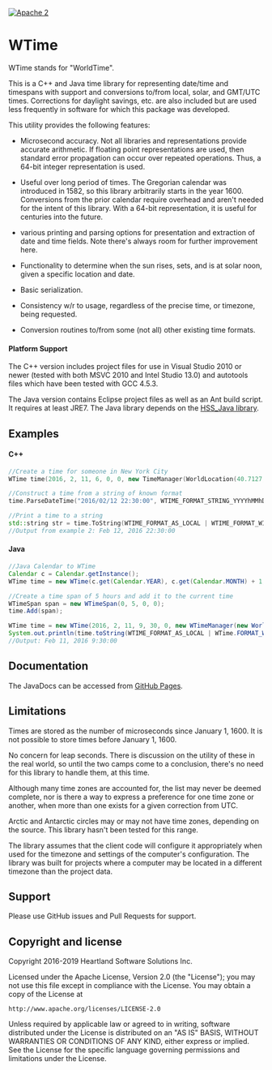 [![Apache 2](https://img.shields.io/badge/license-Apache%202-blue.svg)](https://github.com/HeartlandSoftware/WTime/blob/master/LICENSE)

# WTime

WTime stands for "WorldTime".

This is a C++ and Java time library for representing date/time and timespans with support and conversions to/from local, solar, and GMT/UTC times.  Corrections for daylight savings, etc. are also included but are used less frequently in software for which this package was developed.

This utility provides the following features:

* Microsecond accuracy.  Not all libraries and representations provide accurate arithmetic.  If floating point representations are used, then standard error propagation can occur over repeated operations.  Thus, a 64-bit integer representation is used.

* Useful over long period of times.  The Gregorian calendar was introduced in 1582, so this library arbitrarily starts in the year 1600.  Conversions from the prior calendar require overhead and aren't needed for the intent of this library.  With a 64-bit representation, it is useful for centuries into the future.

* various printing and parsing options for presentation and extraction of date and time fields.  Note there's always room for further improvement here.

* Functionality to determine when the sun rises, sets, and is at solar noon, given a specific location and date.

* Basic serialization.

* Consistency w/r to usage, regardless of the precise time, or timezone, being requested.

* Conversion routines to/from some (not all) other existing time formats.

#### Platform Support

The C++ version includes project files for use in Visual Studio 2010 or newer (tested with both MSVC 2010 and Intel Studio 13.0) and autotools files which have been tested with GCC 4.5.3.

The Java version contains Eclipse project files as well as an Ant build script. It requires at least JRE7. The Java library depends on the [HSS_Java library](https://github.com/HeartlandSoftware/HSS_Java).

## Examples

#### C++

```c++
//Create a time for someone in New York City
WTime time(2016, 2, 11, 6, 0, 0, new TimeManager(WorldLocation(40.7127, -74.0059, true)));
```

```c++
//Construct a time from a string of known format
time.ParseDateTime("2016/02/12 22:30:00", WTIME_FORMAT_STRING_YYYYhMMhDD | WTIME_FORMAT_TIME);
```

```c++
//Print a time to a string
std::string str = time.ToString(WTIME_FORMAT_AS_LOCAL | WTIME_FORMAT_WITHDST | WTIME_FORMAT_DATE | WTIME_FORMAT_TIME | WTIME_FORMAT_YEAR | WTIME_FORMAT_ABBREV);
//Output from example 2: Feb 12, 2016 22:30:00
```

#### Java

```java
//Java Calendar to WTime
Calendar c = Calendar.getInstance();
WTime time = new WTime(c.get(Calendar.YEAR), c.get(Calendar.MONTH) + 1, c.get(Calendar.DAY_OF_MONTH), c.get(Calendar.HOUR_OF_DAY), c.get(Calendar.MINUTE), c.get(Calendar.SECOND), new WTimeManager(new WorldLocation()));
```

```java
//Create a time span of 5 hours and add it to the current time
WTimeSpan span = new WTimeSpan(0, 5, 0, 0);
time.Add(span);
```

```java
WTime time = new WTime(2016, 2, 11, 9, 30, 0, new WTimeManager(new WorldLocation()));
System.out.println(time.toString(WTIME_FORMAT_AS_LOCAL | WTime.FORMAT_WITHDST | WTime.FORMAT_DATE | WTime.FORMAT_TIME | WTime.FORMAT_YEAR | WTime.FORMAT_ABBREV));
//Output: Feb 11, 2016 9:30:00
```

## Documentation

The JavaDocs can be accessed from [GitHub Pages](https://heartlandsoftware.github.io/WTime).

## Limitations

Times are stored as the number of microseconds since January 1, 1600. It is not possible to store times before January 1, 1600.

No concern for leap seconds.  There is discussion on the utility of these in the real world, so until the two camps come to a conclusion, there's no need for this library to handle them, at this time.

Although many time zones are accounted for, the list may never be deemed complete, nor is there a way to express a preference for one time zone or another, when more than one exists for a given correction from UTC.

Arctic and Antarctic circles may or may not have time zones, depending on the source.  This library hasn't been tested for this range.

The library assumes that the client code will configure it appropriately when used for the timezone and settings of the computer's configuration.  The library was built for projects where a computer may be located in a different timezone than the project data.

## Support

Please use GitHub issues and Pull Requests for support.

## Copyright and license

Copyright 2016-2019 Heartland Software Solutions Inc.

Licensed under the Apache License, Version 2.0 (the "License");
you may not use this file except in compliance with the License.
You may obtain a copy of the License at

    http://www.apache.org/licenses/LICENSE-2.0

Unless required by applicable law or agreed to in writing, software
distributed under the License is distributed on an "AS IS" BASIS,
WITHOUT WARRANTIES OR CONDITIONS OF ANY KIND, either express or implied.
See the License for the specific language governing permissions and
limitations under the License.
